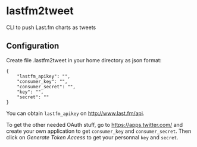 lastfm2tweet
============

CLI to push Last.fm charts as tweets

Configuration
-------------

Create file .lastfm2tweet in your home directory as json format:

```
{
    "lastfm_apikey": "",
    "consumer_key": "",
    "consumer_secret": "",
    "key": "",
    "secret": ""
}
```

You can obtain `lastfm_apikey` on http://www.last.fm/api.

To get the other needed OAuth stuff, go to https://apps.twitter.com/ and create your own application to get `consumer_key` and `consumer_secret`.
Then click on *Generate Token Access* to get your personnal `key` and `secret`.
